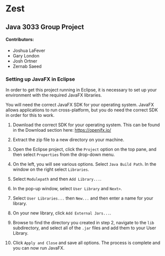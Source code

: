 # Zest
## Java 3033 Group Project
#### Contributors:
* Joshua LaFever
* Gary London
* Josh Ortner
* Zernab Saeed

### Setting up JavaFX in Eclipse

In order to get this project running in Eclipse, it is necessary to set up your environment with the required JavaFX libraries.

You will need the correct JavaFX SDK for your operating system. JavaFX allows applications to run cross-platform, but you do need the correct SDK in order for this to work.

1. Download the correct SDK for your operating system. This can be found in the Download section here: https://openjfx.io/

2. Extract the zip file to a new directory on your machine.

3. Open the Eclipse project, click the ```Project``` option on the top pane, and then select ```Properties``` from the drop-down menu.

4. On the left, you will see various options. Select ```Java Build Path```. In the window on the right select ```Libraries```.

5. Select ```Modulepath``` and then ```Add Library...```.

6. In the pop-up window, select ```User Library``` and ```Next>```.

7. Select ```User Libraries...``` then ```New...``` and then enter a name for your library.

8. On your new library, click ```Add External Jars...```.

9. Browse to find the directory you created in step 2, navigate to the ```lib``` subdirectory, and select all of the ```.jar``` files and add them to your User Library.

10. Click ```Apply and Close``` and save all options. The process is complete and you can now run JavaFX.

